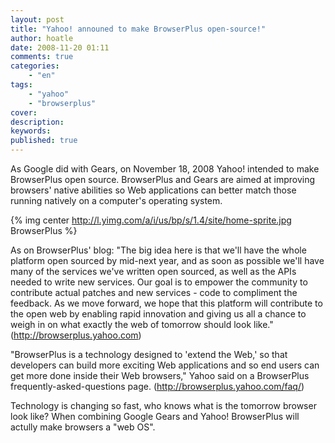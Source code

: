 ```yaml
---
layout: post
title: "Yahoo! announed to make BrowserPlus open-source!"
author: hoatle
date: 2008-11-20 01:11
comments: true
categories:
    - "en"
tags:
    - "yahoo"
    - "browserplus"
cover:
description:
keywords:
published: true
---
```


As Google did with Gears, on November 18, 2008 Yahoo! intended to make BrowserPlus open source.
BrowserPlus and Gears are aimed at improving browsers' native abilities so Web applications can
better match those running natively on a computer's operating system.

{% img center http://l.yimg.com/a/i/us/bp/s/1.4/site/home-sprite.jpg BrowserPlus %}

As on BrowserPlus' blog: "The big idea here is that we'll have the whole platform open sourced by
mid-next year, and as soon as possible we'll have many of the services we've written open sourced,
as well as the APIs needed to write new services. Our goal is to empower the community to contribute
actual patches and new services - code to compliment the feedback. As we move forward, we hope that
this platform will contribute to the open web by enabling rapid innovation and giving us all a
chance to weigh in on what exactly the web of tomorrow should look like."
(http://browserplus.yahoo.com)

"BrowserPlus is a technology designed to 'extend the Web,' so that developers can build more
exciting Web applications and so end users can get more done inside their Web browsers," Yahoo
said on a BrowserPlus frequently-asked-questions page. (http://browserplus.yahoo.com/faq/)

Technology is changing so fast, who knows what is the tomorrow browser look like? When combining
Google Gears and Yahoo! BrowserPlus will actully make browsers a "web OS".
